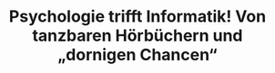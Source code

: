 ---
id: "pti-04-spotlight" # nochmal überlegen
method: "Projektseminare"
institution: "Fakultät für Mathematik, Informatik und Naturwissenschaften, Fakultät für Pychologie und Bewegungswissenschaft"
title: "Psychologie trifft Informatik! Von tanzbaren Hörbüchern und „dornigen Chancen“"
title_project:
title_short: "Psychologie trifft Informatik – Von der Erhebung bis zur Auswertung komplexer Daten"
period: "Apr 23 ­­- Mar 24 (12 months)"
foerderlinie: "Fachspezifische Data Literacy"
round: "2"
lecture2go: "71037"
uhh_url: "https://www.hcl.uni-hamburg.de/ddlitlab/data-literacy-lehrlabor/spotlight-dl-lehrlabor-interviewreihe/spotlight-folge-04.html"
contributors: "Habiba Schiller"
mentor: "Larissa Gebken, Dr. Matthias Pillny"
quote:
spotlight_interview: "Ja"
text: |
    Was beeinflusst die eigene, spontane psychische Verfassung das Musikhörverhalten? Studierende der Informatik und der Psychologie sind in diesem interdisziplinären Projektseminar zusammengekommen, um mittels Spotify und Smartwatch eine Datenerhebung und -Ausführung von Grund auf mit Python und Machine Learning kennenzulernen. Das Ziel: Den Musikgeschmack für die psychische Gesundheit zu hacken! Dabei lernten sie nicht nur wertvolles Praxiswissen für ihr künftiges Berufsleben – sondern auch, dass Rückschläge und Hürdenüberwindung bei der Arbeit mit komplexen Daten einfach dazu gehören.

    Dr. Larissa Gebken und Dr. Matthias Pillny haben gemeinsam im Team mit Habiba Schiller, Junbo Huang und Tibebu Tesfaye Biru das interdisziplinäre Lehrprojekt „Psychologie trifft Informatik – von der Erhebung bis Auswertung komplexer Daten“ entwickelt und es erfolgreich im Jahr 2023 und 2024 durchgeführt. Das Lehrprojekt wurde vom Digital and Data Literacy in Teaching Lab (kurz: DDLitLab) gefördert und fand sowohl am Fachbereich für Informatik sowie der Psychologie der Universität Hamburg statt.

    Das Ziel: Studierende der Psychologie und Informatik an eine praxisnahe, realistische und berufsvorbereitende Erhebung und Auswertung komplexer Daten heranführen.

image: "https://assets.rrz.uni-hamburg.de/instance_assets/zentrale/21489731/spotlight-data-literacy-lehrlabor--04--pti-gebken-pillny--414x733-ff2885bf6078045dfa165e5626992e96475c0207.png"
image_credit: "UHH / Pawlowski"
link_external:
stine:
podcast: "https://www.pod.uni-hamburg.de/1/blog/16__/file/16/s/webplayer/c/episode/Dynamisches-Duo_Podcast_final.mp3"
---